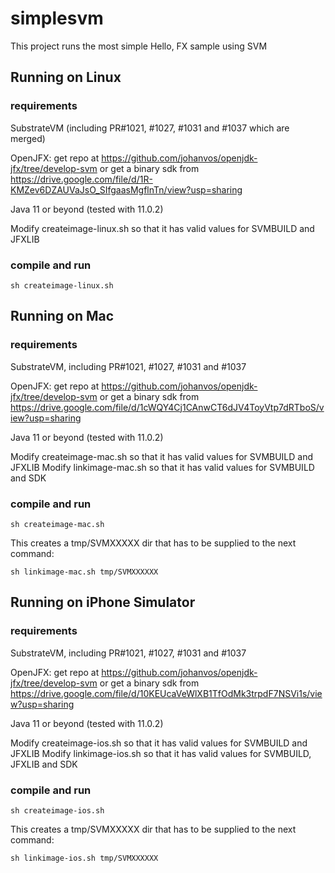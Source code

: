# simplesvm

This project runs the most simple Hello, FX sample using SVM

## Running on Linux

### requirements

SubstrateVM (including PR#1021, #1027, #1031 and #1037 which are merged)

OpenJFX: get repo at https://github.com/johanvos/openjdk-jfx/tree/develop-svm
or get a binary sdk from https://drive.google.com/file/d/1R-KMZev6DZAUVaJsO_SIfgaasMgflnTn/view?usp=sharing

Java 11 or beyond (tested with 11.0.2)

Modify createimage-linux.sh so that it has valid values for SVMBUILD and JFXLIB

### compile and run

`sh createimage-linux.sh`

## Running on Mac

### requirements

SubstrateVM, including PR#1021, #1027, #1031 and #1037

OpenJFX: get repo at https://github.com/johanvos/openjdk-jfx/tree/develop-svm
or get a binary sdk from https://drive.google.com/file/d/1cWQY4Cj1CAnwCT6dJV4ToyVtp7dRTboS/view?usp=sharing

Java 11 or beyond (tested with 11.0.2)

Modify createimage-mac.sh so that it has valid values for SVMBUILD and JFXLIB
Modify linkimage-mac.sh so that it has valid values for SVMBUILD and SDK

### compile and run

`sh createimage-mac.sh`

This creates a tmp/SVMXXXXX dir that has to be supplied to the next command:

`sh linkimage-mac.sh tmp/SVMXXXXXX`

## Running on iPhone Simulator

### requirements

SubstrateVM, including PR#1021, #1027, #1031 and #1037

OpenJFX: get repo at https://github.com/johanvos/openjdk-jfx/tree/develop-svm
or get a binary sdk from https://drive.google.com/file/d/10KEUcaVeWlXB1TfOdMk3trpdF7NSVi1s/view?usp=sharing

Java 11 or beyond (tested with 11.0.2)

Modify createimage-ios.sh so that it has valid values for SVMBUILD and JFXLIB
Modify linkimage-ios.sh so that it has valid values for SVMBUILD, JFXLIB and SDK 

### compile and run

`sh createimage-ios.sh`

This creates a tmp/SVMXXXXX dir that has to be supplied to the next command:

`sh linkimage-ios.sh tmp/SVMXXXXXX`

